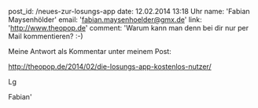 post_id: /neues-zur-losungs-app
date: 12.02.2014 13:18 Uhr
name: 'Fabian Maysenhölder'
email: 'fabian.maysenhoelder@gmx.de'
link: 'http://www.theopop.de'
comment: 'Warum kann man denn bei dir nur per Mail kommentieren? :-)

Meine Antwort als Kommentar unter meinem Post:

http://theopop.de/2014/02/die-losungs-app-kostenlos-nutzer/

Lg

Fabian'